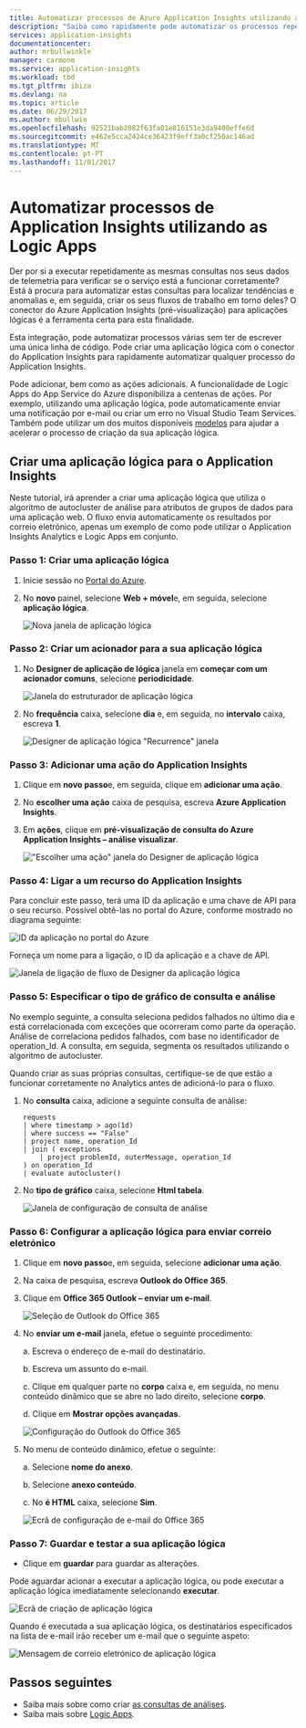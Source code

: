 ```yaml
---
title: Automatizar processos de Azure Application Insights utilizando as Logic Apps.
description: "Saiba como rapidamente pode automatizar os processos repetíveis, adicionando o conector do Application Insights à sua aplicação lógica."
services: application-insights
documentationcenter: 
author: mrbullwinkle
manager: carmonm
ms.service: application-insights
ms.workload: tbd
ms.tgt_pltfrm: ibiza
ms.devlang: na
ms.topic: article
ms.date: 06/29/2017
ms.author: mbullwin
ms.openlocfilehash: 92521bab2082f63fa01e816151e3da9400effe6d
ms.sourcegitcommit: e462e5cca2424ce36423f9eff3a0cf250ac146ad
ms.translationtype: MT
ms.contentlocale: pt-PT
ms.lasthandoff: 11/01/2017
---
```

# <a name="automate-application-insights-processes-by-using-logic-apps"></a>Automatizar processos de Application Insights utilizando as Logic Apps

Der por si a executar repetidamente as mesmas consultas nos seus dados de telemetria para verificar se o serviço está a funcionar corretamente? Está à procura para automatizar estas consultas para localizar tendências e anomalias e, em seguida, criar os seus fluxos de trabalho em torno deles? O conector do Azure Application Insights (pré-visualização) para aplicações lógicas é a ferramenta certa para esta finalidade.

Esta integração, pode automatizar processos várias sem ter de escrever uma única linha de código. Pode criar uma aplicação lógica com o conector do Application Insights para rapidamente automatizar qualquer processo do Application Insights. 

Pode adicionar, bem como as ações adicionais. A funcionalidade de Logic Apps do App Service do Azure disponibiliza a centenas de ações. Por exemplo, utilizando uma aplicação lógica, pode automaticamente enviar uma notificação por e-mail ou criar um erro no Visual Studio Team Services. Também pode utilizar um dos muitos disponíveis [modelos](https://docs.microsoft.com/azure/logic-apps/logic-apps-use-logic-app-templates) para ajudar a acelerar o processo de criação da sua aplicação lógica. 

## <a name="create-a-logic-app-for-application-insights"></a>Criar uma aplicação lógica para o Application Insights

Neste tutorial, irá aprender a criar uma aplicação lógica que utiliza o algoritmo de autocluster de análise para atributos de grupos de dados para uma aplicação web. O fluxo envia automaticamente os resultados por correio eletrónico, apenas um exemplo de como pode utilizar o Application Insights Analytics e Logic Apps em conjunto. 

### <a name="step-1-create-a-logic-app"></a>Passo 1: Criar uma aplicação lógica
1. Inicie sessão no [Portal do Azure](https://portal.azure.com).
2. No **novo** painel, selecione **Web + móvel**e, em seguida, selecione **aplicação lógica**.

    ![Nova janela de aplicação lógica](./media/automate-with-logic-apps/logicapp1.png)

### <a name="step-2-create-a-trigger-for-your-logic-app"></a>Passo 2: Criar um acionador para a sua aplicação lógica
1. No **Designer de aplicação de lógica** janela em **começar com um acionador comuns**, selecione **periodicidade**.

    ![Janela do estruturador de aplicação lógica](./media/automate-with-logic-apps/logicapp2.png)

2. No **frequência** caixa, selecione **dia** e, em seguida, no **intervalo** caixa, escreva **1**.

    ![Designer de aplicação lógica "Recurrence" janela](./media/automate-with-logic-apps/step2b.png)

### <a name="step-3-add-an-application-insights-action"></a>Passo 3: Adicionar uma ação do Application Insights
1. Clique em **novo passo**e, em seguida, clique em **adicionar uma ação**.

2. No **escolher uma ação** caixa de pesquisa, escreva **Azure Application Insights**.

3. Em **ações**, clique em **pré-visualização de consulta do Azure Application Insights – análise visualizar**.

    !["Escolher uma ação" janela do Designer de aplicação lógica](./media/automate-with-logic-apps/flow2.png)

### <a name="step-4-connect-to-an-application-insights-resource"></a>Passo 4: Ligar a um recurso do Application Insights

Para concluir este passo, terá uma ID da aplicação e uma chave de API para o seu recurso. Possível obtê-las no portal do Azure, conforme mostrado no diagrama seguinte:

![ID da aplicação no portal do Azure](./media/automate-with-logic-apps/appid.png) 

Forneça um nome para a ligação, o ID da aplicação e a chave de API.

![Janela de ligação de fluxo de Designer da aplicação lógica](./media/automate-with-logic-apps/flow3.png)

### <a name="step-5-specify-the-analytics-query-and-chart-type"></a>Passo 5: Especificar o tipo de gráfico de consulta e análise
No exemplo seguinte, a consulta seleciona pedidos falhados no último dia e está correlacionada com exceções que ocorreram como parte da operação. Análise de correlaciona pedidos falhados, com base no identificador de operation_Id. A consulta, em seguida, segmenta os resultados utilizando o algoritmo de autocluster. 

Quando criar as suas próprias consultas, certifique-se de que estão a funcionar corretamente no Analytics antes de adicioná-lo para o fluxo.

1. No **consulta** caixa, adicione a seguinte consulta de análise: 

    ```
    requests
    | where timestamp > ago(1d)
    | where success == "False"
    | project name, operation_Id
    | join ( exceptions
        | project problemId, outerMessage, operation_Id
    ) on operation_Id
    | evaluate autocluster()
    ```

2. No **tipo de gráfico** caixa, selecione **Html tabela**.

    ![Janela de configuração de consulta de análise](./media/automate-with-logic-apps/flow4.png)

### <a name="step-6-configure-the-logic-app-to-send-email"></a>Passo 6: Configurar a aplicação lógica para enviar correio eletrónico

1. Clique em **novo passo**e, em seguida, selecione **adicionar uma ação**.

2. Na caixa de pesquisa, escreva **Outlook do Office 365**.

3. Clique em **Office 365 Outlook – enviar um e-mail**.

    ![Seleção de Outlook do Office 365](./media/automate-with-logic-apps/flow2b.png)

4. No **enviar um e-mail** janela, efetue o seguinte procedimento:

   a. Escreva o endereço de e-mail do destinatário.

   b. Escreva um assunto do e-mail.

   c. Clique em qualquer parte no **corpo** caixa e, em seguida, no menu conteúdo dinâmico que se abre no lado direito, selecione **corpo**.

   d. Clique em **Mostrar opções avançadas**.

      ![Configuração do Outlook do Office 365](./media/automate-with-logic-apps/flow5.png)

5. No menu de conteúdo dinâmico, efetue o seguinte:

    a. Selecione **nome do anexo**.

    b. Selecione **anexo conteúdo**.
    
    c. No **é HTML** caixa, selecione **Sim**.

      ![Ecrã de configuração de e-mail do Office 365](./media/automate-with-logic-apps/flow7.png)

### <a name="step-7-save-and-test-your-logic-app"></a>Passo 7: Guardar e testar a sua aplicação lógica
* Clique em **guardar** para guardar as alterações.

Pode aguardar acionar a executar a aplicação lógica, ou pode executar a aplicação lógica imediatamente selecionando **executar**.

![Ecrã de criação de aplicação lógica](./media/automate-with-logic-apps/step7.png)

Quando é executada a sua aplicação lógica, os destinatários especificados na lista de e-mail irão receber um e-mail que o seguinte aspeto:

![Mensagem de correio eletrónico de aplicação lógica](./media/automate-with-logic-apps/flow9.png)

## <a name="next-steps"></a>Passos seguintes

- Saiba mais sobre como criar [as consultas de análises](app-insights-analytics-using.md).
- Saiba mais sobre [Logic Apps](https://docs.microsoft.com/azure/logic-apps/logic-apps-what-are-logic-apps).



<!--Link references-->





